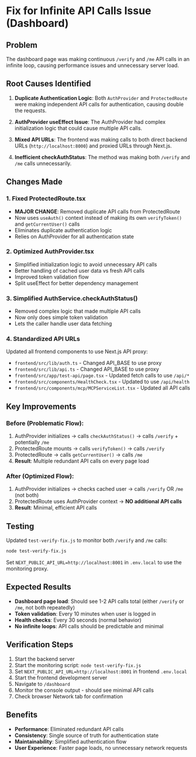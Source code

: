# Fix for Infinite API Calls Issue (Dashboard)

## Problem
The dashboard page was making continuous `/verify` and `/me` API calls in an infinite loop, causing performance issues and unnecessary server load.

## Root Causes Identified

1. **Duplicate Authentication Logic**: Both `AuthProvider` and `ProtectedRoute` were making independent API calls for authentication, causing double the requests.

2. **AuthProvider useEffect Issue**: The AuthProvider had complex initialization logic that could cause multiple API calls.

3. **Mixed API URLs**: The frontend was making calls to both direct backend URLs (`http://localhost:8000`) and proxied URLs through Next.js.

4. **Inefficient checkAuthStatus**: The method was making both `/verify` and `/me` calls unnecessarily.

## Changes Made

### 1. Fixed ProtectedRoute.tsx
- **MAJOR CHANGE**: Removed duplicate API calls from ProtectedRoute
- Now uses `useAuth()` context instead of making its own `verifyToken()` and `getCurrentUser()` calls
- Eliminates duplicate authentication logic
- Relies on AuthProvider for all authentication state

### 2. Optimized AuthProvider.tsx
- Simplified initialization logic to avoid unnecessary API calls
- Better handling of cached user data vs fresh API calls
- Improved token validation flow
- Split useEffect for better dependency management

### 3. Simplified AuthService.checkAuthStatus()
- Removed complex logic that made multiple API calls
- Now only does simple token validation
- Lets the caller handle user data fetching

### 4. Standardized API URLs
Updated all frontend components to use Next.js API proxy:
- `frontend/src/lib/auth.ts` - Changed API_BASE to use proxy
- `frontend/src/lib/api.ts` - Changed API_BASE to use proxy  
- `frontend/src/app/test-api/page.tsx` - Updated fetch calls to use `/api/*`
- `frontend/src/components/HealthCheck.tsx` - Updated to use `/api/health`
- `frontend/src/components/mcp/MCPServiceList.tsx` - Updated all API calls

## Key Improvements

### Before (Problematic Flow):
1. AuthProvider initializes → calls `checkAuthStatus()` → calls `/verify` + potentially `/me`
2. ProtectedRoute mounts → calls `verifyToken()` → calls `/verify`  
3. ProtectedRoute → calls `getCurrentUser()` → calls `/me`
4. **Result**: Multiple redundant API calls on every page load

### After (Optimized Flow):
1. AuthProvider initializes → checks cached user → calls `/verify` OR `/me` (not both)
2. ProtectedRoute uses AuthProvider context → **NO additional API calls**
3. **Result**: Minimal, efficient API calls

## Testing
Updated `test-verify-fix.js` to monitor both `/verify` and `/me` calls:
```bash
node test-verify-fix.js
```

Set `NEXT_PUBLIC_API_URL=http://localhost:8001` in `.env.local` to use the monitoring proxy.

## Expected Results
- **Dashboard page load**: Should see 1-2 API calls total (either `/verify` or `/me`, not both repeatedly)
- **Token validation**: Every 10 minutes when user is logged in
- **Health checks**: Every 30 seconds (normal behavior)
- **No infinite loops**: API calls should be predictable and minimal

## Verification Steps
1. Start the backend server
2. Start the monitoring script: `node test-verify-fix.js`
3. Set `NEXT_PUBLIC_API_URL=http://localhost:8001` in frontend `.env.local`
4. Start the frontend development server
5. Navigate to `/dashboard`
6. Monitor the console output - should see minimal API calls
7. Check browser Network tab for confirmation

## Benefits
- **Performance**: Eliminated redundant API calls
- **Consistency**: Single source of truth for authentication state
- **Maintainability**: Simplified authentication flow
- **User Experience**: Faster page loads, no unnecessary network requests